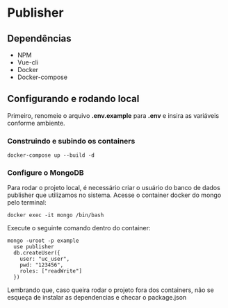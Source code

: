 # Publisher

## Dependências

- NPM
- Vue-cli
- Docker
- Docker-compose

## Configurando e rodando local

Primeiro, renomeie o arquivo **.env.example** para **.env** e insira as variáveis conforme ambiente.

### Construindo e subindo os containers

`docker-compose up --build -d`

### Configure o MongoDB

Para rodar o projeto local, é necessário criar o usuário do banco de dados publisher que utilizamos no sistema. Acesse o container docker do mongo pelo terminal:

`docker exec -it mongo /bin/bash`

Execute o seguinte comando dentro do container:

```
mongo -uroot -p example
  use publisher
  db.createUser({
    user: "uc_user",
    pwd: "123456",
    roles: ["readWrite"]
  })
```

Lembrando que, caso queira rodar o projeto fora dos containers, não se esqueça de instalar as dependencias e checar o package.json
